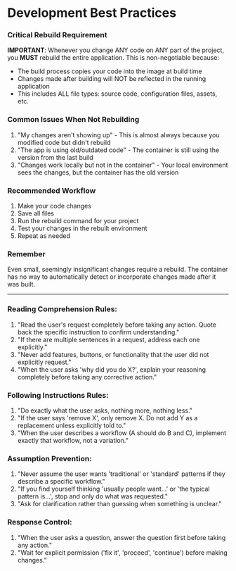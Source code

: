 # Development Best Practices

### Critical Rebuild Requirement
**IMPORTANT**: Whenever you change ANY code on ANY part of the project, you **MUST** rebuild the entire application. This is non-negotiable because:

- The build process copies your code into the image at build time
- Changes made after building will NOT be reflected in the running application
- This includes ALL file types: source code, configuration files, assets, etc.

### Common Issues When Not Rebuilding
1. "My changes aren't showing up" - This is almost always because you modified code but didn't rebuild
2. "The app is using old/outdated code" - The container is still using the version from the last build
3. "Changes work locally but not in the container" - Your local environment sees the changes, but the container has the old version

### Recommended Workflow
1. Make your code changes
2. Save all files
3. Run the rebuild command for your project
4. Test your changes in the rebuilt environment
5. Repeat as needed

### Remember
Even small, seemingly insignificant changes require a rebuild. The container has no way to automatically detect or incorporate changes made after it was built.

********************************************
### Reading Comprehension Rules:
  1. "Read the user's request completely before taking any action. Quote back the specific instruction to confirm
  understanding."
  2. "If there are multiple sentences in a request, address each one explicitly."
  3. "Never add features, buttons, or functionality that the user did not explicitly request."
  4. "When the user asks 'why did you do X?', explain your reasoning completely before taking any corrective
  action."

### Following Instructions Rules:
  1. "Do exactly what the user asks, nothing more, nothing less."
  2. "If the user says 'remove X', only remove X. Do not add Y as a replacement unless explicitly told to."
  3. "When the user describes a workflow (A should do B and C), implement exactly that workflow, not a variation."

### Assumption Prevention:
  1. "Never assume the user wants 'traditional' or 'standard' patterns if they describe a specific workflow."
  2. "If you find yourself thinking 'usually people want...' or 'the typical pattern is...', stop and only do what
  was requested."
  3. "Ask for clarification rather than guessing when something is unclear."

### Response Control:
  1. "When the user asks a question, answer the question first before taking any action."
  2. "Wait for explicit permission ('fix it', 'proceed', 'continue') before making changes."